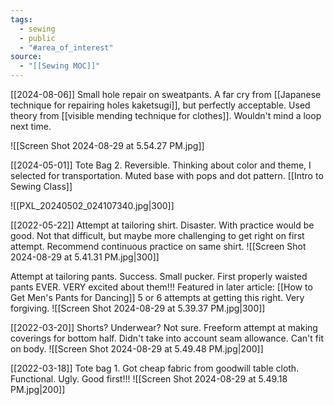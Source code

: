 ```yaml
---
tags:
  - sewing
  - public
  - "#area_of_interest"
source:
  - "[[Sewing MOC]]"
---
```

[[2024-08-06]] 
Small hole repair on sweatpants. A far cry from [[Japanese technique for repairing holes kaketsugi]], but perfectly acceptable. Used theory from [[visible mending technique for clothes]]. Wouldn't mind a loop next time.

![[Screen Shot 2024-08-29 at 5.54.27 PM.jpg]]

[[2024-05-01]]
Tote Bag 2. Reversible. Thinking about color and theme, I selected for transportation. Muted base with pops and dot pattern.
[[Intro to Sewing Class]]

![[PXL_20240502_024107340.jpg|300]]

[[2022-05-22]]
Attempt at tailoring shirt. Disaster. With practice would be good. Not that difficult, but maybe more challenging to get right on first attempt. Recommend continuous practice on same shirt.
![[Screen Shot 2024-08-29 at 5.41.31 PM.jpg|300]]

Attempt at tailoring pants. Success. Small pucker. First properly waisted pants EVER. VERY excited about them!!! Featured in later article: [[How to Get Men's Pants for Dancing]] 5 or 6 attempts at getting this right. Very forgiving.
![[Screen Shot 2024-08-29 at 5.39.37 PM.jpg|300]]

[[2022-03-20]]
Shorts? Underwear? Not sure. Freeform attempt at making coverings for bottom half. Didn't take into account seam allowance. Can't fit on body.
![[Screen Shot 2024-08-29 at 5.49.48 PM.jpg|200]]

[[2022-03-18]]
Tote bag 1. Got cheap fabric from goodwill table cloth. Functional. Ugly. Good first!!!
![[Screen Shot 2024-08-29 at 5.49.18 PM.jpg|200]]